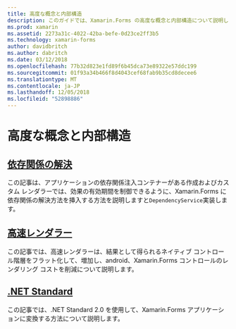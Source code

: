 ```yaml
---
title: 高度な概念と内部構造
description: このガイドでは、Xamarin.Forms の高度な概念と内部構造について説明します。 現在、高速レンダラーと .NET Standard についての記事が含まれています。
ms.prod: xamarin
ms.assetid: 2273a31c-4022-42ba-befe-0d23ce2ff3b5
ms.technology: xamarin-forms
author: davidbritch
ms.author: dabritch
ms.date: 03/12/2018
ms.openlocfilehash: 77b32d823e1fd89f6b45dca73e89322e57ddc199
ms.sourcegitcommit: 01f93a34b466f8d4043cef68fab9b35cd8decee6
ms.translationtype: MT
ms.contentlocale: ja-JP
ms.lasthandoff: 12/05/2018
ms.locfileid: "52898886"
---
```

# <a name="advanced-concepts--internals"></a>高度な概念と内部構造

## <a name="dependency-resolutiondependency-resolutionmd"></a>[依存関係の解決](dependency-resolution.md)

この記事は、アプリケーションの依存関係注入コンテナーがある作成およびカスタム レンダラーでは、効果の有効期間を制御できるように、Xamarin.Forms に依存関係の解決方法を挿入する方法を説明しますと`DependencyService`実装します。

## <a name="fast-renderersfast-renderersmd"></a>[高速レンダラー](fast-renderers.md)

この記事では、高速レンダラーは、結果として得られるネイティブ コントロール階層をフラット化して、増加し、android、Xamarin.Forms コントロールのレンダリング コストを削減について説明します。

## <a name="net-standardnet-standardmd"></a>[.NET Standard](net-standard.md)

この記事では、.NET Standard 2.0 を使用して、Xamarin.Forms アプリケーションに変換する方法について説明します。
